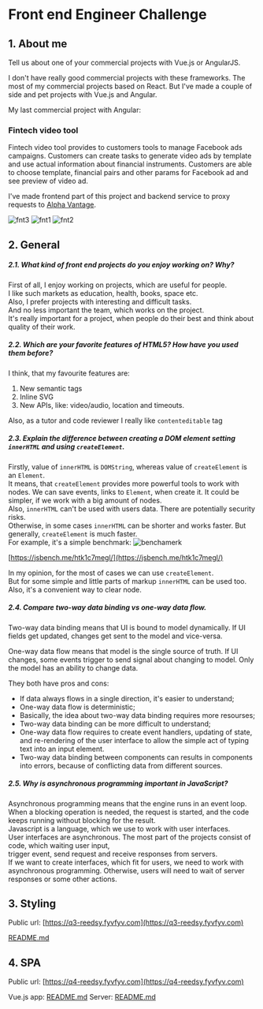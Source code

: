 # Front end Engineer Challenge

## 1. About me

Tell us about one of your commercial projects with Vue.js or AngularJS.

I don't have really good commercial projects with these frameworks. The most of my commercial projects based on React.
But I've made a couple of side and pet projects with Vue.js and Angular.

My last commercial project with Angular:

### Fintech video tool

Fintech video tool provides to customers tools to manage Facebook ads campaigns. 
Customers can create tasks to generate video ads by template and use actual information about financial instruments. 
Customers are able to choose template, financial pairs and other params for Facebook ad and see preview of video ad.

I've made frontend part of this project and backend service to proxy requests to [Alpha Vantage](https://www.alphavantage.co/). 

![fnt3](./images/fintech-tool-3.png)
![fnt1](./images/fintech-tool.png)
![fnt2](./images/fintech-tool-2.png)

## 2. General

##### 2.1. What kind of front end projects do you enjoy working on? Why?

First of all, I enjoy working on projects, which are useful for people.   
I like such markets as education, health, books, space etc.  
Also, I prefer projects with interesting and difficult tasks.  
And no less important the team, which works on the project.  
It's really important for a project, when people do their best and think about quality of their work.

##### 2.2. Which are your favorite features of HTML5? How have you used them before?

I think, that my favourite features are:
1. New semantic tags
2. Inline SVG
3. New APIs, like: video/audio, location and timeouts.

Also, as a tutor and code reviewer I really like `contenteditable` tag

##### 2.3. Explain the difference between creating a DOM element setting `innerHTML` and using `createElement`.

Firstly, value of `innerHTML` is `DOMString`, whereas value of `createElement` is an `Element`.   
It means, that `createElement` provides more powerful tools to work with nodes. 
We can save events, links to `Element`, when create it. It could be simpler, 
if we work with a big amount of nodes.    
Also, `innerHTML` can't be used with users data. There are potentially security risks.  
Otherwise, in some cases `innerHTML` can be shorter and works faster. But generally, `createElement` is much faster.  
For example, it's a simple benchmark:
![benchamerk](./images/benchmark.png)
  
[https://jsbench.me/htk1c7megl/](https://jsbench.me/htk1c7megl/)  
  
In my opinion, for the most of cases we can use `createElement`.   
But for some simple and little parts of markup `innerHTML` can be used too.  
Also, it's a convenient way to clear node. 

##### 2.4. Compare two-way data binding vs one-way data flow.

Two-way data binding means that UI is bound to model dynamically. If UI fields get updated, changes get sent to the model and vice-versa.

One-way data flow means that model is the single source of truth. If UI changes, some events trigger to send signal about changing to model.
Only the model has an ability to change data.

They both have pros and cons:
- If data always flows in a single direction, it's easier to understand;
- One-way data flow is deterministic;
- Basically, the idea about two-way data binding requires more resourses;
- Two-way data binding can be more difficult to understand;
- One-way data flow requires to create event handlers, updating of state, and re-rendering of the user interface to 
allow the simple act of typing text into an input element.
- Two-way data binding between components can results in components into errors, because of conflicting data from different
sources.

##### 2.5. Why is asynchronous programming important in JavaScript?

Asynchronous programming means that the engine runs in an event loop.  
When a blocking operation is needed, the request is started, and the code keeps running without blocking for the result.  
Javascript is a language, which we use to work with user interfaces.  
User interfaces are asynchronous. The most part of the projects consist of code, which waiting user input,   
trigger event, send request and receive responses from servers.  
If we want to create interfaces, which fit for users, we need to work with asynchronous programming. Otherwise, users will
need to wait of server responses or some other actions.

## 3. Styling

Public url: [https://q3-reedsy.fyvfyv.com](https://q3-reedsy.fyvfyv.com)

[README.md](https://github.com/fyvfyv/challenges/tree/master/q3/README.md)

## 4. SPA

Public url: [https://q4-reedsy.fyvfyv.com](https://q4-reedsy.fyvfyv.com)

Vue.js app: [README.md](https://github.com/fyvfyv/challenges/tree/master/q4/front/README.md)
Server: [README.md](https://github.com/fyvfyv/challenges/tree/master/q4/front/README.md)
